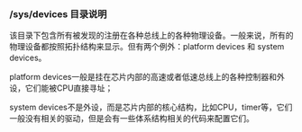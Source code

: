 ### /sys/devices 目录说明

该目录下包含所有被发现的注册在各种总线上的各种物理设备。一般来说，所有的物理设备都按照拓扑结构来显示。但有两个例外：platform devices 和 system devices。

platform devices一般是挂在芯片内部的高速或者低速总线上的各种控制器和外设，它们能被CPU直接寻址；

system devices不是外设，而是芯片内部的核心结构，比如CPU，timer等，它们一般没有相关的驱动，但是会有一些体系结构相关的代码来配置它们。